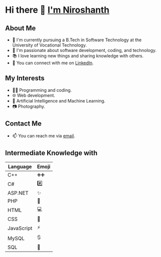 # Hi there 👋 [ I'm Niroshanth](https://github.com/NiroshanthS)

## About Me

- 🌱 I'm currently pursuing a B.Tech in Software Technology at the University of Vocational Technology.
- 💼 I'm passionate about software development, coding, and technology.
- 📚 I love learning new things and sharing knowledge with others.
- 🔗 You can connect with me on [LinkedIn](https://www.linkedin.com/in/niroshanth-sathasivam/).

## My Interests

- 👨‍💻 Programming and coding.
- 🌐 Web development.
- 🤖 Artificial Intelligence and Machine Learning.
- 📷 Photography.

## Contact Me

- 📫 You can reach me via [email](sathasivamniroshanth@gmail.com).

## Intermediate Knowledge with 
| Language       | Emoji       |
| -------------- | ----------- |
| C++            | :heavy_plus_sign::heavy_plus_sign: |
| C#             | :hash: |
| ASP.NET        | :sparkles: |
| PHP            | :elephant: |
| HTML           | :computer: |
| CSS            | :art: |
| JavaScript     | :zap: |
| MySQL          | :arrows_clockwise: |
| SQL            | :1234: |
<!--
**NiroshanthS/NiroshanthS** is a ✨ _special_ ✨ repository because its `README.md` (this file) appears on your GitHub profile.

Here are some ideas to get you started:

- 🔭 I’m currently working on ...
- 🌱 I’m currently learning ...
- 👯 I’m looking to collaborate on ...
- 🤔 I’m looking for help with ...
- 💬 Ask me about ...
- 📫 How to reach me: ...
- 😄 Pronouns: ...
- ⚡ Fun fact: ...
-->
